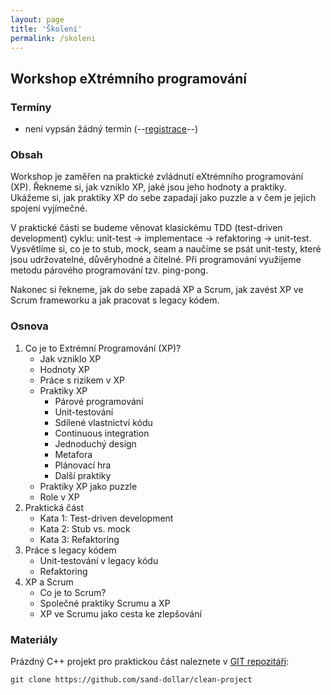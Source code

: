 ```yaml
---
layout: page
title: 'Školení'
permalink: /skoleni
---
```


## Workshop eXtrémního programování

### Termíny

- není vypsán žádný termín (--[registrace]()--)

### Obsah

Workshop je zaměřen na praktické zvládnutí eXtrémního programování (XP).
Řekneme si, jak vzniklo XP, jaké jsou jeho hodnoty
a praktiky. Ukážeme si, jak praktiky XP do sebe zapadají jako puzzle
a v čem je jejich spojení vyjímečné.

V praktické části se budeme věnovat klasickému TDD (test-driven development)
cyklu: unit-test &rarr; implementace &rarr; refaktoring &rarr; unit-test. Vysvětlíme si,
co je to stub, mock, seam a naučíme se psát unit-testy, které jsou udržovatelné,
důvěryhodné a čitelné. Při programování využijeme metodu párového programování
tzv. ping-pong.

Nakonec si řekneme, jak do sebe zapadá XP a Scrum, jak zavést XP ve Scrum frameworku
a jak pracovat s legacy kódem.

### Osnova

1. Co je to Extrémní Programování (XP)?
   - Jak vzniklo XP
   - Hodnoty XP
   - Práce s rizikem v XP
   - Praktiky XP
     - Párové programování
     - Unit-testování
     - Sdílené vlastnictví kódu
     - Continuous integration
     - Jednoduchý design
     - Metafora
     - Plánovací hra
     - Další praktiky
   - Praktiky XP jako puzzle
   - Role v XP
1. Praktická část
   - Kata 1: Test-driven development
   - Kata 2: Stub vs. mock
   - Kata 3: Refaktoring
1. Práce s legacy kódem
   - Unit-testování v legacy kódu
   - Refaktoring
1. XP a Scrum
   - Co je to Scrum?
   - Společné praktiky Scrumu a XP
   - XP ve Scrumu jako cesta ke zlepšování

### Materiály

Prázdný C++ projekt pro praktickou část naleznete v [GIT repozitáři](https://github.com/sand-dollar/clean-project):

```
git clone https://github.com/sand-dollar/clean-project
```


[//]: # (Příprava na Professional Scrum Master certifikaci)
[//]: # (Design patterns)
[//]: # (Firemní kultury)
